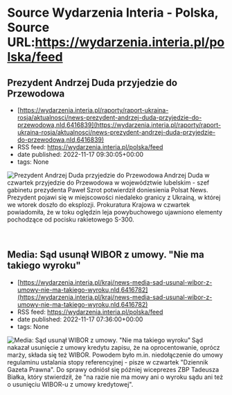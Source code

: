 # Source Wydarzenia Interia - Polska, Source URL:https://wydarzenia.interia.pl/polska/feed

## Prezydent Andrzej Duda przyjedzie do Przewodowa
 - [https://wydarzenia.interia.pl/raporty/raport-ukraina-rosja/aktualnosci/news-prezydent-andrzej-duda-przyjedzie-do-przewodowa,nId,6416839](https://wydarzenia.interia.pl/raporty/raport-ukraina-rosja/aktualnosci/news-prezydent-andrzej-duda-przyjedzie-do-przewodowa,nId,6416839)
 - RSS feed: https://wydarzenia.interia.pl/polska/feed
 - date published: 2022-11-17 09:30:05+00:00
 - tags: None

<p><a href="https://wydarzenia.interia.pl/raporty/raport-ukraina-rosja/aktualnosci/news-prezydent-andrzej-duda-przyjedzie-do-przewodowa,nId,6416839"><img align="left" alt="Prezydent Andrzej Duda przyjedzie do Przewodowa" src="https://i.iplsc.com/prezydent-andrzej-duda-przyjedzie-do-przewodowa/000GCPL7N015OYTB-C321.jpg" /></a>Andrzej Duda w czwartek przyjedzie do Przewodowa w województwie lubelskim - szef gabinetu prezydenta Paweł Szrot potwierdził doniesienia Polsat News. Prezydent pojawi się w miejscowości niedaleko granicy z Ukrainą, w której we wtorek doszło do eksplozji. Prokuratura Krajowa w czwartek powiadomiła, że w toku oględzin leja powybuchowego ujawniono elementy pochodzące od pocisku rakietowego S-300.</p><br clear="all" />

## Media: Sąd usunął WIBOR z umowy. "Nie ma takiego wyroku"
 - [https://wydarzenia.interia.pl/kraj/news-media-sad-usunal-wibor-z-umowy-nie-ma-takiego-wyroku,nId,6416782](https://wydarzenia.interia.pl/kraj/news-media-sad-usunal-wibor-z-umowy-nie-ma-takiego-wyroku,nId,6416782)
 - RSS feed: https://wydarzenia.interia.pl/polska/feed
 - date published: 2022-11-17 07:36:00+00:00
 - tags: None

<p><a href="https://wydarzenia.interia.pl/kraj/news-media-sad-usunal-wibor-z-umowy-nie-ma-takiego-wyroku,nId,6416782"><img align="left" alt="Media: Sąd usunął WIBOR z umowy. &quot;Nie ma takiego wyroku&quot;" src="https://i.iplsc.com/media-sad-usunal-wibor-z-umowy-nie-ma-takiego-wyroku/000GANNFRXCYRYL3-C321.jpg" /></a>Sąd nakazał usunięcie z umowy kredytu zapisu, że na oprocentowanie, oprócz marży, składa się też WIBOR. Powodem było m.in. niedołączenie do umowy regulaminu ustalania stopy referencyjnej - pisze w czwartek &quot;Dziennik Gazeta Prawna&quot;. Do sprawy odniósł się później wiceprezes ZBP Tadeusza Białka, który stwierdził, że &quot;na razie nie ma mowy ani o wyroku sądu ani też o usunięciu WIBOR-u z umowy kredytowej&quot;.</p><br clear="all" />
